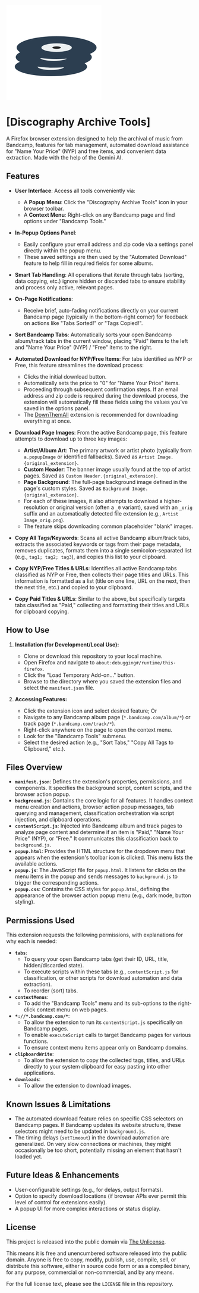 ![Discography Archive Tools Logo](./logo.svg)
# [Discography Archive Tools]

A Firefox browser extension designed to help the archival of music from Bandcamp, features for tab management, automated download assistance for "Name Your Price" (NYP) and free items, and convenient data extraction. Made with the help of the Gemini AI.

## Features

* **User Interface**: Access all tools conveniently via:
    * A **Popup Menu**: Click the "Discography Archive Tools" icon in your browser toolbar.
    * A **Context Menu**: Right-click on any Bandcamp page and find options under "Bandcamp Tools."

* **In-Popup Options Panel**:
    * Easily configure your email address and zip code via a settings panel directly within the popup menu.
    * These saved settings are then used by the "Automated Download" feature to help fill in required fields for some albums.

* **Smart Tab Handling**: All operations that iterate through tabs (sorting, data copying, etc.) ignore hidden or discarded tabs to ensure stability and process only active, relevant pages.

* **On-Page Notifications**:
    * Receive brief, auto-fading notifications directly on your current Bandcamp page (typically in the bottom-right corner) for feedback on actions like "Tabs Sorted!" or "Tags Copied!".

* **Sort Bandcamp Tabs**: Automatically sorts your open Bandcamp album/track tabs in the current window, placing "Paid" items to the left and "Name Your Price" (NYP) / "Free" items to the right.

* **Automated Download for NYP/Free Items**: For tabs identified as NYP or Free, this feature streamlines the download process:
    * Clicks the initial download button.
    * Automatically sets the price to "0" for "Name Your Price" items.
    * Proceeding through subsequent confirmation steps. If an email address and zip code is required during the download process, the extension will automatically fill these fields using the values you've saved in the options panel.
    * The [DownThemAll](https://addons.mozilla.org/en-US/firefox/addon/downthemall/) extension is recommended for downloading everything at once.

* **Download Page Images**: From the active Bandcamp page, this feature attempts to download up to three key images:
    * **Artist/Album Art**: The primary artwork or artist photo (typically from `a.popupImage` or identified fallbacks). Saved as `Artist Image.{original_extension}`.
    * **Custom Header**: The banner image usually found at the top of artist pages. Saved as `Custom Header.{original_extension}`.
    * **Page Background**: The full-page background image defined in the page's custom styles. Saved as `Background Image.{original_extension}`.
    * For each of these images, it also attempts to download a higher-resolution or original version (often a `_0` variant), saved with an `_orig` suffix and an automatically detected file extension (e.g., `Artist Image_orig.png`).
    * The feature skips downloading common placeholder "blank" images.

* **Copy All Tags/Keywords**: Scans all active Bandcamp album/track tabs, extracts the associated keywords or tags from their page metadata, removes duplicates, formats them into a single semicolon-separated list (e.g., `tag1; tag2; tag3`), and copies this list to your clipboard.

* **Copy NYP/Free Titles & URLs**: Identifies all active Bandcamp tabs classified as NYP or Free, then collects their page titles and URLs. This information is formatted as a list (title on one line, URL on the next, then the next title, etc.) and copied to your clipboard.

* **Copy Paid Titles & URLs**: Similar to the above, but specifically targets tabs classified as "Paid," collecting and formatting their titles and URLs for clipboard copying.

## How to Use

1.  **Installation (for Development/Local Use):**
    * Clone or download this repository to your local machine.
    * Open Firefox and navigate to `about:debugging#/runtime/this-firefox`.
    * Click the "Load Temporary Add-on..." button.
    * Browse to the directory where you saved the extension files and select the `manifest.json` file.

2.  **Accessing Features:**
    * Click the extension icon and select desired feature; Or
    * Navigate to any Bandcamp album page (`*.bandcamp.com/album/*`) or track page (`*.bandcamp.com/track/*`).
    * Right-click anywhere on the page to open the context menu.
    * Look for the "Bandcamp Tools" submenu.
    * Select the desired action (e.g., "Sort Tabs," "Copy All Tags to Clipboard," etc.).

## Files Overview

* **`manifest.json`**: Defines the extension's properties, permissions, and components. It specifies the background script, content scripts, and the browser action popup.
* **`background.js`**: Contains the core logic for all features. It handles context menu creation and actions, browser action popup messages, tab querying and management, classification orchestration via script injection, and clipboard operations.
* **`contentScript.js`**: Injected into Bandcamp album and track pages to analyze page content and determine if an item is "Paid," "Name Your Price" (NYP), or "Free." It communicates this classification back to `background.js`.
* **`popup.html`**: Provides the HTML structure for the dropdown menu that appears when the extension's toolbar icon is clicked. This menu lists the available actions.
* **`popup.js`**: The JavaScript file for `popup.html`. It listens for clicks on the menu items in the popup and sends messages to `background.js` to trigger the corresponding actions.
* **`popup.css`**: Contains the CSS styles for `popup.html`, defining the appearance of the browser action popup menu (e.g., dark mode, button styling).

## Permissions Used

This extension requests the following permissions, with explanations for why each is needed:

* **`tabs`**:
    * To query your open Bandcamp tabs (get their ID, URL, title, hidden/discarded state).
    * To execute scripts within these tabs (e.g., `contentScript.js` for classification, or other scripts for download automation and data extraction).
    * To reorder (sort) tabs.
* **`contextMenus`**:
    * To add the "Bandcamp Tools" menu and its sub-options to the right-click context menu on web pages.
* **`*://*.bandcamp.com/*`**:
    * To allow the extension to run its `contentScript.js` specifically on Bandcamp pages.
    * To enable `executeScript` calls to target Bandcamp pages for various functions.
    * To ensure context menu items appear only on Bandcamp domains.
* **`clipboardWrite`**:
    * To allow the extension to copy the collected tags, titles, and URLs directly to your system clipboard for easy pasting into other applications.
* **`downloads`**:
    * To allow the extension to download images.

## Known Issues & Limitations
* The automated download feature relies on specific CSS selectors on Bandcamp pages. If Bandcamp updates its website structure, these selectors might need to be updated in `background.js`.
* The timing delays (`setTimeout`) in the download automation are generalized. On very slow connections or machines, they might occasionally be too short, potentially missing an element that hasn't loaded yet.

## Future Ideas & Enhancements
* User-configurable settings (e.g., for delays, output formats).
* Option to specify download locations (if browser APIs ever permit this level of control for extensions easily).
* A popup UI for more complex interactions or status display.

## License
This project is released into the public domain via [The Unlicense](https://unlicense.org/).

This means it is free and unencumbered software released into the public domain. Anyone is free to copy, modify, publish, use, compile, sell, or distribute this software, either in source code form or as a compiled binary, for any purpose, commercial or non-commercial, and by any means.

For the full license text, please see the `LICENSE` file in this repository.
